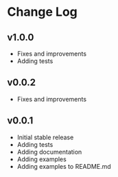 # Change Log

## v1.0.0
- Fixes and improvements
- Adding tests

## v0.0.2
- Fixes and improvements

## v0.0.1
- Initial stable release
- Adding tests
- Adding documentation
- Adding examples
- Adding examples to README.md
